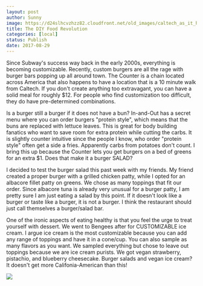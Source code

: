 ```yaml
---
layout: post
author: Sunny
image: https://d24slhcvzhzz82.cloudfront.net/old_images/caltech_as_it_happens/6a0105349b8251970b01bb09b3e211970d.jpg
title: The DIY Food Revolution
categories: [local]
status: Publish
date: 2017-08-29
---
```


Since Subway's success way back in the early 2000s, everything is becoming customizable. Recently, custom burgers are all the rage with burger bars popping up all around town. The Counter is a chain located across America that also happens to have a location that is a 10 minute walk from Caltech. If you don't create anything too extravagant, you can have a solid meal for roughly $12. For people who find customization too difficult, they do have pre-determined combinations.


Is a burger still a burger if it does not have a bun? In-and-Out has a secret menu where you can order burgers "protein style", which means that the buns are replaced with lettuce leaves. This is great for body building fanatics who want to save room for extra protein while cutting the carbs. It is slightly counter intuitive since the people I know, who order "protein style" often get a side a fries. Apparently carbs from potatoes don't count. I bring this up because the Counter lets you get burgers on a bed of greens for an extra $1. Does that make it a burger SALAD?

I decided to test the burger salad this past week with my friends. My friend created a proper burger with a grilled chicken patty, while I opted for an albacore fillet patty on greens. We chose as many toppings that fit our order. Since albacore tuna is already very unusual for a burger patty, I am pretty sure I am just eating a salad by this point. If it doesn't look like a burger or taste like a burger, it is not a burger. I think the restaurant should just call themselves a burger/salad bar.




One of the ironic aspects of eating healthy is that you feel the urge to treat yourself with dessert. We went to Bengees after for CUSTOMIZABLE ice cream. I argue ice cream is the most customizable because you can add any range of toppings and have it in a cone/cup. You can also sample as many flavors as you want. We sampled everything but chose to leave out toppings because we are ice cream purists. We got vegan strawberry, pistachio, and blueberry cheesecake. Burger salads and vegan ice cream? It doesn't get more Califonia-American than this!



![](https://d24slhcvzhzz82.cloudfront.net/old_images/caltech_as_it_happens/6a0105349b8251970b01b8d29af40a970c.jpg)
